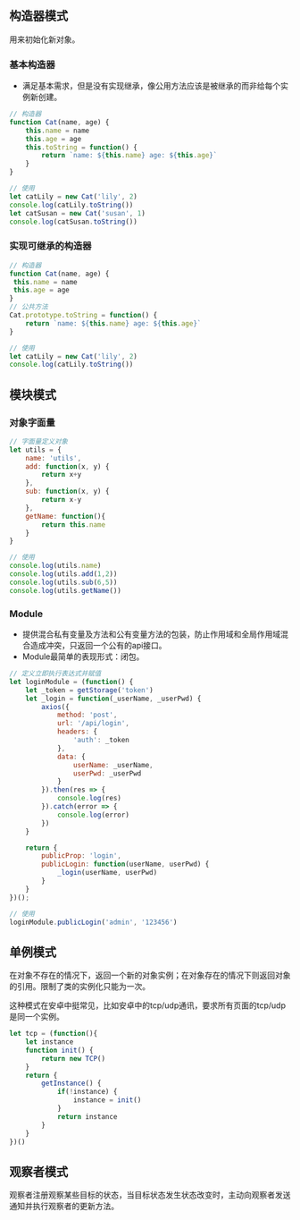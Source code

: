 ## 构造器模式
用来初始化新对象。

### 基本构造器
* 满足基本需求，但是没有实现继承，像公用方法应该是被继承的而非给每个实例新创建。
```js
// 构造器
function Cat(name, age) {
    this.name = name
    this.age = age
    this.toString = function() {
        return `name: ${this.name} age: ${this.age}`
    }
}

// 使用
let catLily = new Cat('lily', 2)
console.log(catLily.toString())
let catSusan = new Cat('susan', 1)
console.log(catSusan.toString())
```

### 实现可继承的构造器
```js
// 构造器
function Cat(name, age) {
 this.name = name
 this.age = age
}
// 公共方法
Cat.prototype.toString = function() {
    return `name: ${this.name} age: ${this.age}`
}

// 使用
let catLily = new Cat('lily', 2)
console.log(catLily.toString())

```

## 模块模式

### 对象字面量
```js
// 字面量定义对象
let utils = {
    name: 'utils',
    add: function(x, y) {
        return x+y
    },
    sub: function(x, y) {
        return x-y
    },
    getName: function(){
        return this.name
    }
}

// 使用
console.log(utils.name)
console.log(utils.add(1,2))
console.log(utils.sub(6,5))
console.log(utils.getName())
```

### Module
* 提供混合私有变量及方法和公有变量方法的包装，防止作用域和全局作用域混合造成冲突，只返回一个公有的api接口。
* Module最简单的表现形式：闭包。
```js
// 定义立即执行表达式并赋值
let loginModule = (function() {
    let _token = getStorage('token')
    let _login = function(_userName, _userPwd) {
        axios({
            method: 'post',
            url: '/api/login',
            headers: {
                'auth': _token
            },
            data: {
                userName: _userName, 
                userPwd: _userPwd
            }
        }).then(res => {
            console.log(res)
        }).catch(error => {
            console.log(error)
        })
    }

    return {
        publicProp: 'login',
        publicLogin: function(userName, userPwd) {
            _login(userName, userPwd)
        }
    }
})();

// 使用
loginModule.publicLogin('admin', '123456')
```

## 单例模式
在对象不存在的情况下，返回一个新的对象实例；在对象存在的情况下则返回对象的引用。限制了类的实例化只能为一次。

这种模式在安卓中挺常见，比如安卓中的tcp/udp通讯，要求所有页面的tcp/udp是同一个实例。

```js
let tcp = (function(){
    let instance
    function init() {
        return new TCP()
    }
    return {
        getInstance() {
            if(!instance) {
                instance = init()
            }
            return instance
        }
    }
})()
```

## 观察者模式
观察者注册观察某些目标的状态，当目标状态发生状态改变时，主动向观察者发送通知并执行观察者的更新方法。

